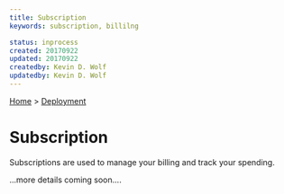 ```yaml
---
title: Subscription
keywords: subscription, billilng

status: inprocess
created: 20170922
updated: 20170922
createdby: Kevin D. Wolf
updatedby: Kevin D. Wolf
---
```

[Home](../Index.md) > [Deployment](Index.md)

# Subscription

Subscriptions are used to manage your billing and track your spending.

...more details coming soon....
